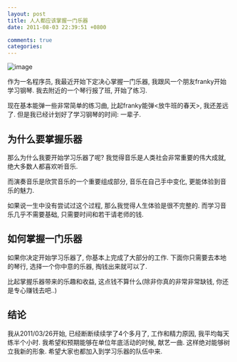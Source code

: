 ```yaml
---
layout: post
title: 人人都应该掌握一门乐器
date: 2011-08-03 22:39:51 +0800

comments: true
categories: 
---
```


![image](http://www.rocketpiano.com/images/grandpiano.jpg)

作为一名程序员, 我最近开始下定决心掌握一门乐器,
我跟风一个朋友franky开始学习钢琴. 我去附近的一个琴行报了班, 开始了练习.

现在基本能弹一些非常简单的练习曲, 比起franky能弹<放牛班的春天\>,
我还差远了. 但是我已经计划好了学习钢琴的时间: 一辈子.

为什么要掌握乐器
------------------------------

那么为什么我要开始学习乐器了呢? 我觉得音乐是人类社会非常重要的伟大成就,
绝大多数人都喜欢听音乐.

而演奏音乐是欣赏音乐的一个重要组成部分, 音乐在自己手中变化,
更能体验到音乐的魅力.

如果说一生中没有尝试过这个过程, 那么我觉得人生体验是很不完整的.
而学习音乐几乎不需要基础, 只需要时间和若干请老师的钱.

如何掌握一门乐器
------------------------------

如果你决定开始学习乐器了, 你基本上完成了大部分的工作.
下面你只需要去本地的琴行, 选择一个你中意的乐器, 掏钱出来就可以了.

比起掌握乐器带来的乐趣和收益, 这点钱不算什么(除非你真的非常非常缺钱,
你还是专心赚钱去吧..)

结论
------------------------------

我从2011/03/26开始, 已经断断续续学了4个多月了, 工作和精力原因,
我平均每天练半个小时. 我希望和预期能够在单位年底活动的时候, 献艺一曲.
这样绝对能够树立我新的形象. 希望大家也都加入到学习乐器的队伍中来.